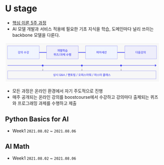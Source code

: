 # U stage

- [핵심 이론 5주 과정](https://github.com/jinmang2/BoostCamp_AI_Tech_2/u-stage)
- AI 모델 개발과 서비스 적용에 필요한 기초 지식을 학습, 도메인마다 널리 쓰이는 backbone 모델을 다룬다.

[![u-stage](../assets/img/u_stage2.PNG)](https://boostcamp.connect.or.kr/program_ai.html)

- 모든 과정은 온라인 환경에서 자기 주도적으로 진행
- 매주 공개되는 온라인 강의를 boostcourse에서 수강하고 강의마다 출제되는 퀴즈와 프로그래밍 과제를 수행하고 제출

## Python Basics for AI
- Week1 `2021.08.02` ~ `2021.08.06`

## AI Math
- Week1 `2021.08.02` ~ `2021.08.06`

